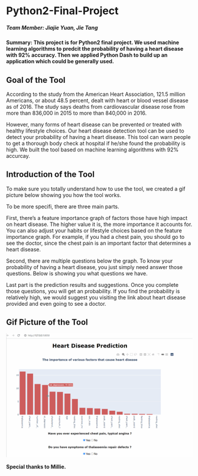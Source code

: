 # Python2-Final-Project

##### Team Member: Jiajie Yuan, Jie Tang

#### Summary: This project is for Python2 final project. We used machine learning algorithms to predcit the probability of having a heart disease with 92% accuracy. Then we applied Python Dash to build up an application which could be generally used.

## Goal of the Tool

According to the study from the American Heart Association, 121.5 million Americans, or about 48.5 percent, dealt with heart or blood vessel disease as of 2016. The study says deaths from cardiovascular disease rose from more than 836,000 in 2015 to more than 840,000 in 2016. 

However, many forms of heart disease can be prevented or treated with healthy lifestyle choices. Our heart disease detection tool can be used to detect your probability of having a heart disease. This tool can warn people to get a thorough body check at hospital if he/she found the probability is high. We built the tool based on machine learning algorithms with 92% accurcay. 

## Introduction of the Tool

To make sure you totally understand how to use the tool, we created a gif picture below showing you how the tool works. 

To be more specifi, there are three main parts. 

First, there’s a feature importance graph of factors those have high impact on heart disease. The higher value it is, the more importance it accounts for. You can also adjust your habits or lifestyle choices based on the feature importance graph. For example, if you had a chest pain, you should go to see the doctor, since the chest pain is an important factor that determines a heart disease. 

Second, there are multiple questions below the graph. To know your probability of having a heart disease, you just simply need answer those questions.  Below is showing you what questions we have.

Last part is the prediction results and suggestions. Once you complete those questions, you will get an probability. If you find the probability is relatively high, we would suggest you visiting the link about heart disease provided and even going to see a doctor. 


## Gif Picture of the Tool

![Alt Text](https://github.com/TJmask/Python2-Final-Project/blob/main/Pictures/heart_disease_prediction.gif)


**Special thanks to Millie.**
